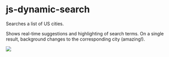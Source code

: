 # js-dynamic-search

Searches a list of US cities. 

Shows real-time suggestions and highlighting of search terms. On a single result, background changes to the corresponding city (amazing!).

![](js-dynamic-search.gif)
